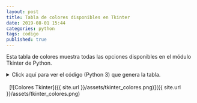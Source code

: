 ```yaml
---
layout: post
title: Tabla de colores disponibles en Tkinter
date: 2019-08-01 15:44
categories: python
tags: codigo
published: true
---
```


Esta tabla de colores muestra todas las opciones disponibles en el módulo Tkinter de Python.
<details> 
  <summary>Click aquí para ver el código (Python 3) que genera la tabla.</summary>
  <pre><code>#------------------------------------------------------
# Fuente: http://stackoverflow.com/questions/4969543/colour-chart-for-tkinter-and-tix-using-python
#------------------------------------------------------
from tkinter import *

FUENTE = 13
COLORES = ['snow', 'ghost white', 'white smoke', 'gainsboro', 'floral white', 'old lace',
    'linen', 'antique white', 'papaya whip', 'blanched almond', 'bisque', 'peach puff',
    'navajo white', 'lemon chiffon', 'mint cream', 'azure', 'alice blue', 'lavender',
    'lavender blush', 'misty rose', 'dark slate gray', 'dim gray', 'slate gray',
    'light slate gray', 'gray', 'light grey', 'midnight blue', 'navy', 'cornflower blue', 'dark slate blue',
    'slate blue', 'medium slate blue', 'light slate blue', 'medium blue', 'royal blue',  'blue',
    'dodger blue', 'deep sky blue', 'sky blue', 'light sky blue', 'steel blue', 'light steel blue',
    'light blue', 'powder blue', 'pale turquoise', 'dark turquoise', 'medium turquoise', 'turquoise',
    'cyan', 'light cyan', 'cadet blue', 'medium aquamarine', 'aquamarine', 'dark green', 'dark olive green',
    'dark sea green', 'sea green', 'medium sea green', 'light sea green', 'pale green', 'spring green',
    'lawn green', 'medium spring green', 'green yellow', 'lime green', 'yellow green',
    'forest green', 'olive drab', 'dark khaki', 'khaki', 'pale goldenrod', 'light goldenrod yellow',
    'light yellow', 'yellow', 'gold', 'light goldenrod', 'goldenrod', 'dark goldenrod', 'rosy brown',
    'indian red', 'saddle brown', 'sandy brown',
    'dark salmon', 'salmon', 'light salmon', 'orange', 'dark orange',
    'coral', 'light coral', 'tomato', 'orange red', 'red', 'hot pink', 'deep pink', 'pink', 'light pink',
    'pale violet red', 'maroon', 'medium violet red', 'violet red',
    'medium orchid', 'dark orchid', 'dark violet', 'blue violet', 'purple', 'medium purple',
    'thistle', 'snow2', 'snow3',
    'snow4', 'seashell2', 'seashell3', 'seashell4', 'AntiqueWhite1', 'AntiqueWhite2',
    'AntiqueWhite3', 'AntiqueWhite4', 'bisque2', 'bisque3', 'bisque4', 'PeachPuff2',
    'PeachPuff3', 'PeachPuff4', 'NavajoWhite2', 'NavajoWhite3', 'NavajoWhite4',
    'LemonChiffon2', 'LemonChiffon3', 'LemonChiffon4', 'cornsilk2', 'cornsilk3',
    'cornsilk4', 'ivory2', 'ivory3', 'ivory4', 'honeydew2', 'honeydew3', 'honeydew4',
    'LavenderBlush2', 'LavenderBlush3', 'LavenderBlush4', 'MistyRose2', 'MistyRose3',
    'MistyRose4', 'azure2', 'azure3', 'azure4', 'SlateBlue1', 'SlateBlue2', 'SlateBlue3',
    'SlateBlue4', 'RoyalBlue1', 'RoyalBlue2', 'RoyalBlue3', 'RoyalBlue4', 'blue2', 'blue4',
    'DodgerBlue2', 'DodgerBlue3', 'DodgerBlue4', 'SteelBlue1', 'SteelBlue2',
    'SteelBlue3', 'SteelBlue4', 'DeepSkyBlue2', 'DeepSkyBlue3', 'DeepSkyBlue4',
    'SkyBlue1', 'SkyBlue2', 'SkyBlue3', 'SkyBlue4', 'LightSkyBlue1', 'LightSkyBlue2',
    'LightSkyBlue3', 'LightSkyBlue4', 'SlateGray1', 'SlateGray2', 'SlateGray3',
    'SlateGray4', 'LightSteelBlue1', 'LightSteelBlue2', 'LightSteelBlue3',
    'LightSteelBlue4', 'LightBlue1', 'LightBlue2', 'LightBlue3', 'LightBlue4',
    'LightCyan2', 'LightCyan3', 'LightCyan4', 'PaleTurquoise1', 'PaleTurquoise2',
    'PaleTurquoise3', 'PaleTurquoise4', 'CadetBlue1', 'CadetBlue2', 'CadetBlue3',
    'CadetBlue4', 'turquoise1', 'turquoise2', 'turquoise3', 'turquoise4', 'cyan2', 'cyan3',
    'cyan4', 'DarkSlateGray1', 'DarkSlateGray2', 'DarkSlateGray3', 'DarkSlateGray4',
    'aquamarine2', 'aquamarine4', 'DarkSeaGreen1', 'DarkSeaGreen2', 'DarkSeaGreen3',
    'DarkSeaGreen4', 'SeaGreen1', 'SeaGreen2', 'SeaGreen3', 'PaleGreen1', 'PaleGreen2',
    'PaleGreen3', 'PaleGreen4', 'SpringGreen2', 'SpringGreen3', 'SpringGreen4',
    'green2', 'green3', 'green4', 'chartreuse2', 'chartreuse3', 'chartreuse4',
    'OliveDrab1', 'OliveDrab2', 'OliveDrab4', 'DarkOliveGreen1', 'DarkOliveGreen2',
    'DarkOliveGreen3', 'DarkOliveGreen4', 'khaki1', 'khaki2', 'khaki3', 'khaki4',
    'LightGoldenrod1', 'LightGoldenrod2', 'LightGoldenrod3', 'LightGoldenrod4',
    'LightYellow2', 'LightYellow3', 'LightYellow4', 'yellow2', 'yellow3', 'yellow4',
    'gold2', 'gold3', 'gold4', 'goldenrod1', 'goldenrod2', 'goldenrod3', 'goldenrod4',
    'DarkGoldenrod1', 'DarkGoldenrod2', 'DarkGoldenrod3', 'DarkGoldenrod4',
    'RosyBrown1', 'RosyBrown2', 'RosyBrown3', 'RosyBrown4', 'IndianRed1', 'IndianRed2',
    'IndianRed3', 'IndianRed4', 'sienna1', 'sienna2', 'sienna3', 'sienna4', 'burlywood1',
    'burlywood2', 'burlywood3', 'burlywood4', 'wheat1', 'wheat2', 'wheat3', 'wheat4', 'tan1',
    'tan2', 'tan4', 'chocolate1', 'chocolate2', 'chocolate3', 'firebrick1', 'firebrick2',
    'firebrick3', 'firebrick4', 'brown1', 'brown2', 'brown3', 'brown4', 'salmon1', 'salmon2',
    'salmon3', 'salmon4', 'LightSalmon2', 'LightSalmon3', 'LightSalmon4', 'orange2',
    'orange3', 'orange4', 'DarkOrange1', 'DarkOrange2', 'DarkOrange3', 'DarkOrange4',
    'coral1', 'coral2', 'coral3', 'coral4', 'tomato2', 'tomato3', 'tomato4', 'OrangeRed2',
    'OrangeRed3', 'OrangeRed4', 'red2', 'red3', 'red4', 'DeepPink2', 'DeepPink3', 'DeepPink4',
    'HotPink1', 'HotPink2', 'HotPink3', 'HotPink4', 'pink1', 'pink2', 'pink3', 'pink4',
    'LightPink1', 'LightPink2', 'LightPink3', 'LightPink4', 'PaleVioletRed1',
    'PaleVioletRed2', 'PaleVioletRed3', 'PaleVioletRed4', 'maroon1', 'maroon2',
    'maroon3', 'maroon4', 'VioletRed1', 'VioletRed2', 'VioletRed3', 'VioletRed4',
    'magenta2', 'magenta3', 'magenta4', 'orchid1', 'orchid2', 'orchid3', 'orchid4', 'plum1',
    'plum2', 'plum3', 'plum4', 'MediumOrchid1', 'MediumOrchid2', 'MediumOrchid3',
    'MediumOrchid4', 'DarkOrchid1', 'DarkOrchid2', 'DarkOrchid3', 'DarkOrchid4',
    'purple1', 'purple2', 'purple3', 'purple4', 'MediumPurple1', 'MediumPurple2',
    'MediumPurple3', 'MediumPurple4', 'thistle1', 'thistle2', 'thistle3', 'thistle4',
    'gray1', 'gray2', 'gray3', 'gray4', 'gray5', 'gray6', 'gray7', 'gray8', 'gray9', 'gray10',
    'gray11', 'gray12', 'gray13', 'gray14', 'gray15', 'gray16', 'gray17', 'gray18', 'gray19',
    'gray20', 'gray21', 'gray22', 'gray23', 'gray24', 'gray25', 'gray26', 'gray27', 'gray28',
    'gray29', 'gray30', 'gray31', 'gray32', 'gray33', 'gray34', 'gray35', 'gray36', 'gray37',
    'gray38', 'gray39', 'gray40', 'gray42', 'gray43', 'gray44', 'gray45', 'gray46', 'gray47',
    'gray48', 'gray49', 'gray50', 'gray51', 'gray52', 'gray53', 'gray54', 'gray55', 'gray56',
    'gray57', 'gray58', 'gray59', 'gray60', 'gray61', 'gray62', 'gray63', 'gray64', 'gray65',
    'gray66', 'gray67', 'gray68', 'gray69', 'gray70', 'gray71', 'gray72', 'gray73', 'gray74',
    'gray75', 'gray76', 'gray77', 'gray78', 'gray79', 'gray80', 'gray81', 'gray82', 'gray83',
    'gray84', 'gray85', 'gray86', 'gray87', 'gray88', 'gray89', 'gray90', 'gray91', 'gray92',
    'gray93', 'gray94', 'gray95', 'gray97', 'gray98', 'gray99']

ventana = Tk()
ventana.title("Colores disponibles en Tkinter")
fila = 0
col = 0
for color in COLORES:
    e = Label(ventana, text=color, background=color, font=(None, -FUENTE))
    e.grid(row=fila, column=col, sticky=E+W)
    fila += 1
    if (fila > 36):
        fila = 0
        col += 1
ventana.mainloop()</code></pre>
</details>
<br/>&nbsp;
[![Colores Tkinter]({{ site.url }}/assets/tkinter_colores.png)]({{ site.url }}/assets/tkinter_colores.png)
